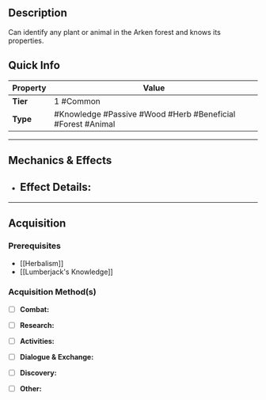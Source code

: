 ## Description
 Can identify any plant or animal in the Arken forest and knows its properties.

## Quick Info
| Property | Value                                                       |
| -------- | ----------------------------------------------------------- |
| **Tier** | 1 #Common                                                   |
| **Type** | #Knowledge #Passive #Wood #Herb #Beneficial #Forest #Animal |

---

## Mechanics & Effects
- **Effect Details:**
    - 

---

## Acquisition
### Prerequisites
- [[Herbalism]]
- [[Lumberjack's Knowledge]]

### Acquisition Method(s)
- [ ] **Combat:** 
- [ ] **Research:** 
- [ ] **Activities:** 
- [ ] **Dialogue & Exchange:** 
- [ ] **Discovery:** 
- [ ] **Other:** 

